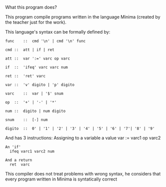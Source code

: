 What this program does?

  This program compile programs written in the language Minima (created by the teacher just for the work). 
  
  This language's syntax can be formally defined by:
    
    func	::	cmd '\n' | cmd '\n' func
    
    cmd	::	att | if | ret
    
    att	::	var ':=' varc op varc
    
    if	::	'ifeq' varc varc num
    
    ret	::	'ret' varc
    
    var	::	'v' digito | 'p' digito
    
    varc	::	var | '$' snum
    
    op	::	'+' | '-' | '*'
    
    num	::	digito | num digito
    
    snum	::	[-] num
    
    digito	::	0' | '1' | '2' | '3' | '4' | '5' | '6' | '7'| '8' | '9'
  
  And has 3 instructions:
    Assigning to a variable a value
      var := varc1 op varc2
      
    An 'if'
      ifeq varc1 varc2 num
    
    And a return
      ret  varc
      
  This compiler does not treat problems with wrong syntax, he considers that every program written in Minima is syntatically correct
